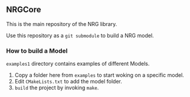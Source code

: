 ## NRGCore
This is the main repository of the NRG library. 

Use this repository as a `git submodule` to build a NRG model.


### How to build a Model

`examples1` directory contains examples of different Models. 
1. Copy a folder here from `examples` to start woking on a specific model.
1.  Edit `CMakeLists.txt` to add the model folder.
1. `build` the project by invoking `make`.
